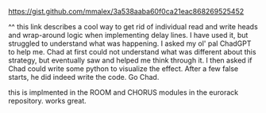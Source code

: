 https://gist.github.com/mmalex/3a538aaba60f0ca21eac868269525452

^^ this link describes a cool way to get rid of individual read and write heads and wrap-around logic when implementing delay lines.
I have used it, but struggled to understand what was happening. I asked my ol' pal ChadGPT to help me. 
Chad at first could not understand what was different about this strategy, but eventually saw and helped me think through it. 
I then asked if Chad could write some python to visualize the effect. After a few false starts, he did indeed write the code. Go Chad. 

this is implmented in the ROOM and CHORUS modules in the eurorack repository. works great.
